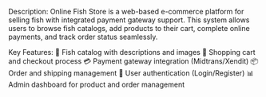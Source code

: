 Description:
Online Fish Store is a web-based e-commerce platform for selling fish with integrated payment gateway support. This system allows users to browse fish catalogs, add products to their cart, complete online payments, and track order status seamlessly.

Key Features:
🚀 Fish catalog with descriptions and images
🛒 Shopping cart and checkout process
💳 Payment gateway integration (Midtrans/Xendit)
📦 Order and shipping management
🔐 User authentication (Login/Register)
📊 Admin dashboard for product and order management

